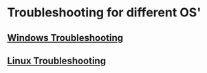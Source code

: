 # Troubleshooting for different OS'

## [Windows Troubleshooting](windows/README.md)

## [Linux Troubleshooting](linux/README.md)